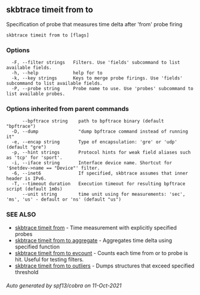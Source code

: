 ## skbtrace timeit from to

Specification of probe that measures time delta after 'from' probe firing

```
skbtrace timeit from to [flags]
```

### Options

```
  -F, --filter strings   Filters. Use 'fields' subcommand to list available fields.
  -h, --help             help for to
  -k, --key strings      Keys to merge probe firings. Use 'fields' subcommand to list available fields.
  -P, --probe string     Probe name to use. Use 'probes' subcommand to list available probes.
```

### Options inherited from parent commands

```
      --bpftrace string    path to bpftrace binary (default "bpftrace")
  -D, --dump               "dump bpftrace command instead of running it"
  -e, --encap string       Type of encapsulation: 'gre' or 'udp' (default "gre")
  -p, --hint strings       Protocol hints for weak field aliases such as 'tcp' for 'sport'.
  -i, --iface string       Interface device name. Shortcut for '$netdev->name == "Device"' filter.
  -6, --inet6              If specified, skbtrace assumes that inner header is IPv6.
  -T, --timeout duration   Execution timeout for resulting bpftrace script (default 1m0s)
      --unit string        time unit using for measurements: 'sec', 'ms', 'us' - default or 'ns' (default "us")
```

### SEE ALSO

* [skbtrace timeit from](skbtrace_timeit_from.md)	 - Time measurement with explicitly specified probes
* [skbtrace timeit from to aggregate](skbtrace_timeit_from_to_aggregate.md)	 - Aggregates time delta using specified function
* [skbtrace timeit from to evcount](skbtrace_timeit_from_to_evcount.md)	 - Counts each time from or to probe is hit. Useful for testing filters.
* [skbtrace timeit from to outliers](skbtrace_timeit_from_to_outliers.md)	 - Dumps structures that exceed specified threshold

###### Auto generated by spf13/cobra on 11-Oct-2021
